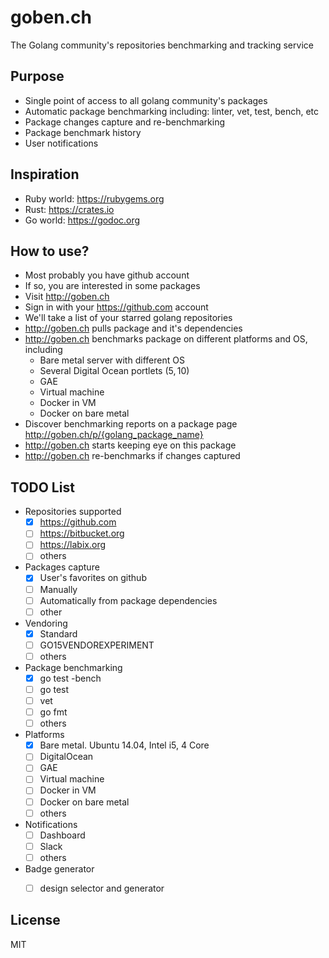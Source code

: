 # goben.ch
The Golang community's repositories benchmarking and tracking service


## Purpose
- Single point of access to all golang community's packages
- Automatic package benchmarking including: linter, vet, test, bench, etc
- Package changes capture and re-benchmarking
- Package benchmark history
- User notifications

## Inspiration
- Ruby world: https://rubygems.org
- Rust: https://crates.io
- Go world: https://godoc.org

## How to use?
- Most probably you have github account
- If so, you are interested in some packages
- Visit http://goben.ch
- Sign in with your https://github.com account
- We'll take a list of your starred golang repositories
- http://goben.ch pulls package and it's dependencies
- http://goben.ch benchmarks package on different platforms and OS, including
	- Bare metal server with different OS
	- Several Digital Ocean portlets (5$, 10$)
	- GAE
	- Virtual machine
	- Docker in VM
	- Docker on bare metal
- Discover benchmarking reports on a package page http://goben.ch/p/{golang_package_name}
- http://goben.ch starts keeping eye on this package
- http://goben.ch re-benchmarks if changes captured

## TODO List
- Repositories supported
	- [X] https://github.com
	- [ ] https://bitbucket.org
	- [ ] https://labix.org
	- [ ] others
- Packages capture
	- [X] User's favorites on github
	- [ ] Manually
	- [ ] Automatically from package dependencies
	- [ ] other
- Vendoring
	- [X] Standard
	- [ ] GO15VENDOREXPERIMENT
	- [ ] others
- Package benchmarking
	- [X] go test -bench
	- [ ] go test
	- [ ] vet
	- [ ] go fmt
	- [ ] others
- Platforms
	- [X] Bare metal. Ubuntu 14.04, Intel i5, 4 Core
	- [ ] DigitalOcean
	- [ ] GAE
	- [ ] Virtual machine
	- [ ] Docker in VM
	- [ ] Docker on bare metal
	- [ ] others
- Notifications
	- [ ] Dashboard
	- [ ] Slack
	- [ ] others
- Badge generator
	- [ ] design selector and generator


## License
MIT
